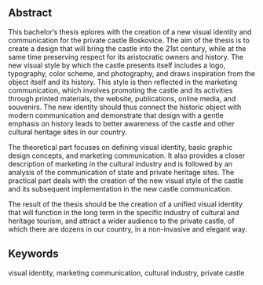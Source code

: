 ## Abstract

This bachelor‘s thesis eplores with the creation of a new visual identity and communication for the private castle Boskovice.
The aim of the thesis is to create a design that will bring the castle into the 21st century, while at the same time preserving respect for its aristocratic owners and history. The new visual style by which the castle presents itself includes a logo, typography, color scheme, and photography, and draws inspiration from the object itself and its history. This style is then reflected in the marketing communication, which involves promoting the castle and its activities through printed materials, the website, publications, online media, and souvenirs. The new identity should thus connect the historic object with modern communication and demonstrate that design with a gentle emphasis on history leads to better awareness of the castle and other cultural heritage sites in our country.

The theoretical part focuses on defining visual identity, basic graphic design concepts, and marketing communication. It also provides a closer description of marketing in the cultural industry and is followed by an analysis of the communication of state and private heritage sites. The practical part deals with the creation of the new visual style of the castle and its subsequent implementation in the new castle communication.

The result of the thesis should be the creation of a unified visual identity that will function in the long term in the specific industry of cultural and heritage tourism, and attract a wider audience to the private castle, of which there are dozens in our country, in a non-invasive and elegant way.

## Keywords

visual identity, marketing communication, cultural industry, private castle
